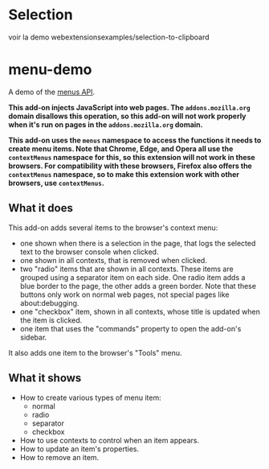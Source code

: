 
# Selection

voir la demo webextensionsexamples/selection-to-clipboard



# menu-demo

A demo of the [menus API](https://developer.mozilla.org/en-US/Add-ons/WebExtensions/API/menus/).

**This add-on injects JavaScript into web pages. The `addons.mozilla.org` domain disallows this operation, so this add-on will not work properly when it's run on pages in the `addons.mozilla.org` domain.**

**This add-on uses the `menus` namespace to access the functions it needs to create menu items. Note that Chrome, Edge, and Opera all use the `contextMenus` namespace for this, so this extension will not work in these browsers. For compatibility with these browsers, Firefox also offers the `contextMenus` namespace, so to make this extension work with other browsers, use `contextMenus`.**

## What it does

This add-on adds several items to the browser's context menu:

* one shown when there is a selection in the page, that logs the selected text
to the browser console when clicked.
* one shown in all contexts, that is removed when clicked.
* two "radio" items that are shown in all contexts.
These items are grouped using a separator item on each side.
One radio item adds a blue border to the page, the other adds a green border.
Note that these buttons only work on normal web pages, not special pages
like about:debugging.
* one "checkbox" item, shown in all contexts, whose title is updated when the
item is clicked.
* one item that uses the "commands" property to open the add-on's sidebar.

It also adds one item to the browser's "Tools" menu.

## What it shows

* How to create various types of menu item:
  * normal
  * radio
  * separator
  * checkbox
* How to use contexts to control when an item appears.
* How to update an item's properties.
* How to remove an item.
